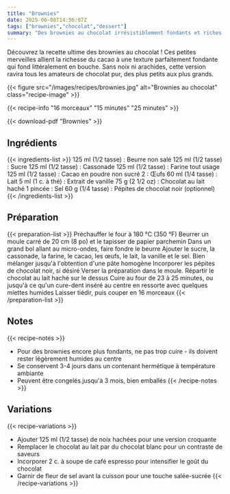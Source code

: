 ```yaml
---
title: "Brownies"
date: 2025-06-08T14:56:07Z
tags: ["brownies","chocolat","dessert"]
summary: "Des brownies au chocolat irrésistiblement fondants et riches, parfaits pour satisfaire toutes les envies de chocolat. Une recette simple qui garantit des résultats gourmands à chaque fois !"
---
```


Découvrez la recette ultime des brownies au chocolat ! Ces petites merveilles allient la richesse du cacao à une texture parfaitement fondante qui fond littéralement en bouche. Sans noix ni arachides, cette version ravira tous les amateurs de chocolat pur, des plus petits aux plus grands.

<!--more-->

{{< figure src="/images/recipes/brownies.jpg" alt="Brownies au chocolat" class="recipe-image" >}}

{{< recipe-info "16 morceaux" "15 minutes" "25 minutes" >}}

{{< download-pdf "Brownies" >}}

## Ingrédients

{{< ingredients-list >}}
125 ml (1/2 tasse) : Beurre non salé
125 ml (1/2 tasse) : Sucre
125 ml (1/2 tasse) : Cassonade
125 ml (1/2 tasse) : Farine tout usage
125 ml (1/2 tasse) : Cacao en poudre non sucré
2 : Œufs
60 ml (1/4 tasse) : Lait
5 ml (1 c. à thé) : Extrait de vanille
75 g (2 1/2 oz) : Chocolat au lait haché
1 pincée : Sel
60 g (1/4 tasse) : Pépites de chocolat noir (optionnel)
{{< /ingredients-list >}}

## Préparation

{{< preparation-list >}}
Préchauffer le four à 180 °C (350 °F)
Beurrer un moule carré de 20 cm (8 po) et le tapisser de papier parchemin
Dans un grand bol allant au micro-ondes, faire fondre le beurre
Ajouter le sucre, la cassonade, la farine, le cacao, les œufs, le lait, la vanille et le sel. Bien mélanger jusqu'à l'obtention d'une pâte homogène
Incorporer les pépites de chocolat noir, si désiré
Verser la préparation dans le moule. Répartir le chocolat au lait haché sur le dessus
Cuire au four de 23 à 25 minutes, ou jusqu'à ce qu'un cure-dent inséré au centre en ressorte avec quelques miettes humides
Laisser tiédir, puis couper en 16 morceaux
{{< /preparation-list >}}

## Notes

{{< recipe-notes >}}
- Pour des brownies encore plus fondants, ne pas trop cuire - ils doivent rester légèrement humides au centre
- Se conservent 3-4 jours dans un contenant hermétique à température ambiante
- Peuvent être congelés jusqu'à 3 mois, bien emballés
{{< /recipe-notes >}}

## Variations

{{< recipe-variations >}}
- Ajouter 125 ml (1/2 tasse) de noix hachées pour une version croquante
- Remplacer le chocolat au lait par du chocolat blanc pour un contraste de saveurs
- Incorporer 2 c. à soupe de café espresso pour intensifier le goût du chocolat
- Garnir de fleur de sel avant la cuisson pour une touche salée-sucrée
{{< /recipe-variations >}}